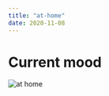 ```yaml
---
title: "at-home"
date: 2020-11-08
---
```


# Current mood

![at home](https://image.freepik.com/free-vector/stay-home-concept_52683-35422.jpg)
